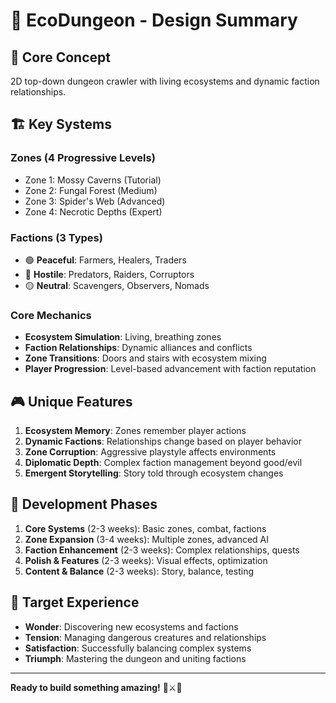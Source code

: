 # 🌿 EcoDungeon - Design Summary

## 🎯 **Core Concept**

2D top-down dungeon crawler with living ecosystems and dynamic faction relationships.

## 🏗️ **Key Systems**

### **Zones (4 Progressive Levels)**

- Zone 1: Mossy Caverns (Tutorial)
- Zone 2: Fungal Forest (Medium)
- Zone 3: Spider's Web (Advanced)
- Zone 4: Necrotic Depths (Expert)

### **Factions (3 Types)**

- 🟢 **Peaceful**: Farmers, Healers, Traders
- 🔴 **Hostile**: Predators, Raiders, Corruptors
- 🟡 **Neutral**: Scavengers, Observers, Nomads

### **Core Mechanics**

- **Ecosystem Simulation**: Living, breathing zones
- **Faction Relationships**: Dynamic alliances and conflicts
- **Zone Transitions**: Doors and stairs with ecosystem mixing
- **Player Progression**: Level-based advancement with faction reputation

## 🎮 **Unique Features**

1. **Ecosystem Memory**: Zones remember player actions
2. **Dynamic Factions**: Relationships change based on player behavior
3. **Zone Corruption**: Aggressive playstyle affects environments
4. **Diplomatic Depth**: Complex faction management beyond good/evil
5. **Emergent Storytelling**: Story told through ecosystem changes

## 🚀 **Development Phases**

1. **Core Systems** (2-3 weeks): Basic zones, combat, factions
2. **Zone Expansion** (3-4 weeks): Multiple zones, advanced AI
3. **Faction Enhancement** (2-3 weeks): Complex relationships, quests
4. **Polish & Features** (2-3 weeks): Visual effects, optimization
5. **Content & Balance** (2-3 weeks): Story, balance, testing

## 🎯 **Target Experience**

- **Wonder**: Discovering new ecosystems and factions
- **Tension**: Managing dangerous creatures and relationships
- **Satisfaction**: Successfully balancing complex systems
- **Triumph**: Mastering the dungeon and uniting factions

---

**Ready to build something amazing!** 🌿⚔️🤝
